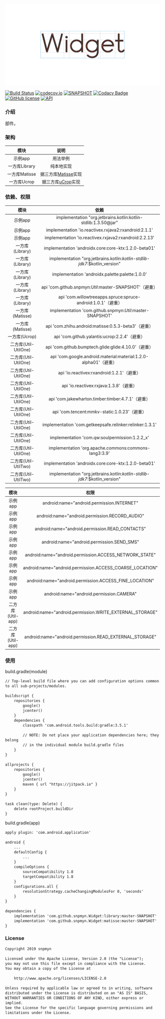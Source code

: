 <div align=center><img src="https://github.com/snpmyn/Widget/raw/master/image.png"/></div>

[![Build Status](https://travis-ci.org/snpmyn/Widget.svg?branch=master)](https://travis-ci.org/snpmyn/Widget)
[![codecov.io](https://codecov.io/github/snpmyn/Widget/branch/master/graph/badge.svg)](https://codecov.io/github/snpmyn/Widget)
[![SNAPSHOT](https://jitpack.io/v/Jaouan/Revealator.svg)](https://jitpack.io/#snpmyn/Widget)
[![Codacy Badge](https://api.codacy.com/project/badge/Grade/a1c9a1b1d1ce4ca7a201ab93492bf6e0)](https://app.codacy.com/project/snpmyn/Widget/dashboard)
[![GitHub license](https://img.shields.io/badge/license-Apache%20License%202.0-blue.svg?style=flat)](https://www.apache.org/licenses/LICENSE-2.0)
[![API](https://img.shields.io/badge/API-19%2B-brightgreen.svg?style=flat)](https://android-arsenal.com/api?level=19)

### 介绍
部件。

### 架构

| 模块 | 说明 |
|:-:|:-:|
| 示例app | 用法举例 |
| 一方库Library | 纯本地实现 |
| 一方库Matisse | 据三方库[Matisse](https://github.com/zhihu/Matisse)实现 |
| 一方库Ucrop | 据三方库[uCrop](https://github.com/Yalantis/uCrop)实现 |

### 依赖、权限

| 模块 | 依赖 |
|:-:|:-:|
| 示例app | implementation "org.jetbrains.kotlin:kotlin-stdlib:1.3.50@jar" |
| 示例app | implementation 'io.reactivex.rxjava2:rxandroid:2.1.1' |
| 示例app | implementation 'io.reactivex.rxjava2:rxandroid:2.2.13' |
| 一方库(Library) | implementation 'androidx.core:core-ktx:1.2.0-beta01' |
| 一方库(Library) | implementation "org.jetbrains.kotlin:*kotlin-stdlib-jdk7*:$kotlin_version" |
| 一方库(Library) | implementation 'androidx.palette:palette:1.0.0' |
| 一方库(Library) | api 'com.github.snpmyn:*Util*:master-SNAPSHOT'（避重）|
| 一方库(Library) | api 'com.willowtreeapps.spruce:spruce-android:1.0.1'（避重）|
| 一方库(Matisse) | implementation 'com.github.snpmyn:*Util*:master-SNAPSHOT' |
| 一方库(Matisse) | api 'com.zhihu.android:matisse:0.5.3-beta3'（避重）|
| 一方库(Ucrop) | api 'com.github.yalantis:ucrop:2.2.4'（避重）|
| 二方库(Util-UtilOne) | api 'com.github.bumptech.glide:glide:4.10.0'（避重）|
| 二方库(Util-UtilOne) | api 'com.google.android.material:material:1.2.0-alpha01'（避重）|
| 二方库(Util-UtilOne) | api 'io.reactivex:rxandroid:1.2.1'（避重）|
| 二方库(Util-UtilOne) | api 'io.reactivex:rxjava:1.3.8'（避重）|
| 二方库(Util-UtilOne) | api 'com.jakewharton.timber:timber:4.7.1'（避重）|
| 二方库(Util-UtilOne) | api 'com.tencent:mmkv-static:1.0.23'（避重）|
| 二方库(Util-UtilOne) | implementation 'com.getkeepsafe.relinker:relinker:1.3.1' |
| 二方库(Util-UtilOne) | implementation 'com.qw:soulpermission:1.2.2_x' |
| 二方库(Util-UtilOne) | implementation 'org.apache.commons:commons-lang3:3.9' |
| 二方库(Util-UtilTwo) | implementation 'androidx.core:core-ktx:1.2.0-beta01' |
| 二方库(Util-UtilTwo) | implementation "org.jetbrains.kotlin:*kotlin-stdlib-jdk7*:$kotlin_version" |

| 模块 | 权限 |
|:-:|:-:|
| 示例app | android:name="android.permission.INTERNET" |
| 示例app | android:name="android.permission.RECORD_AUDIO" |
| 示例app | android:name="android.permission.READ_CONTACTS" |
| 示例app | android:name="android.permission.SEND_SMS" |
| 示例app | android:name="android.permission.ACCESS_NETWORK_STATE" |
| 示例app | android:name="android.permission.ACCESS_COARSE_LOCATION" |
| 示例app | android:name="android.permission.ACCESS_FINE_LOCATION" |
| 示例app | android:name="android.permission.CAMERA" |
| 二方库(Util-app) | android:name="android.permission.WRITE_EXTERNAL_STORAGE" |
| 二方库(Util-app) | android:name="android.permission.READ_EXTERNAL_STORAGE" |

### 使用
build.gradle(module)
```
// Top-level build file where you can add configuration options common to all sub-projects/modules.

buildscript {   
    repositories {
        google()
        jcenter()       
    }
    dependencies {
        classpath 'com.android.tools.build:gradle:3.5.1'
        
        // NOTE: Do not place your application dependencies here; they belong
        // in the individual module build.gradle files
    }
}

allprojects {
    repositories {
        google()
        jcenter()
        maven { url "https://jitpack.io" }             
    }
}

task clean(type: Delete) {
    delete rootProject.buildDir
}
```
build.gradle(app)
```
apply plugin: 'com.android.application'

android {
    ...
    defaultConfig {
        ...      
    }       
    compileOptions {
        sourceCompatibility 1.8
        targetCompatibility 1.8
    }
    configurations.all {
        resolutionStrategy.cacheChangingModulesFor 0, 'seconds'
    }
}

dependencies {
    implementation 'com.github.snpmyn.Widget:library:master-SNAPSHOT'
    implementation 'com.github.snpmyn.Widget:matisse:master-SNAPSHOT'
}
```

### License
```
Copyright 2019 snpmyn

Licensed under the Apache License, Version 2.0 (the "License");
you may not use this file except in compliance with the License.
You may obtain a copy of the License at

    http://www.apache.org/licenses/LICENSE-2.0

Unless required by applicable law or agreed to in writing, software
distributed under the License is distributed on an "AS IS" BASIS,
WITHOUT WARRANTIES OR CONDITIONS OF ANY KIND, either express or implied.
See the License for the specific language governing permissions and
limitations under the License.
```

